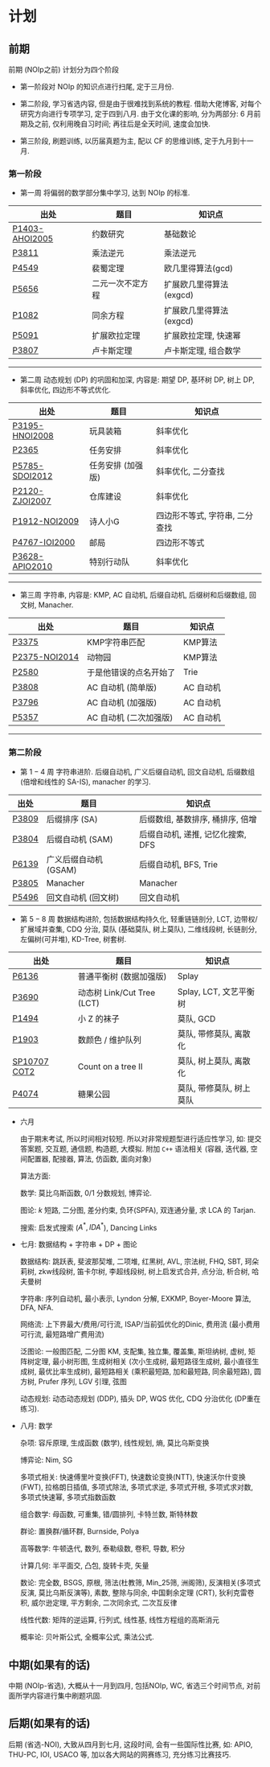 # 计划

## 前期

前期 (NOIp之前) 计划分为四个阶段

* 第一阶段对 NOIp 的知识点进行扫尾, 定于三月份.

* 第二阶段, 学习省选内容, 但是由于很难找到系统的教程. 借助大佬博客, 对每个研究方向进行专项学习, 定于四到八月. 由于文化课的影响, 分为两部分: $6$ 月前期及之前, 仅利用晚自习时间; 再往后是全天时间, 速度会加快.

* 第三阶段, 刷题训练, 以历届真题为主, 配以 CF 的思维训练, 定于九月到十一月.

### 第一阶段

* 第一周
将偏弱的数学部分集中学习, 达到 NOIp 的标准.

| 出处                                                     | 题目             | 知识点                  |
| -------------------------------------------------------- | ---------------- | ----------------------- |
| [P1403-AHOI2005](https://www.luogu.com.cn/problem/P1403) | 约数研究         | 基础数论                |
| [P3811](https://www.luogu.com.cn/problem/P3811)          | 乘法逆元         | 乘法逆元                |
| [P4549](https://www.luogu.com.cn/problem/P4549)          | 裴蜀定理         | 欧几里得算法(gcd)       |
| [P5656](https://www.luogu.com.cn/problem/P5656)          | 二元一次不定方程 | 扩展欧几里得算法(exgcd) |
| [P1082](https://www.luogu.com.cn/problem/P1082)          | 同余方程         | 扩展欧几里得算法(exgcd) |
| [P5091](https://www.luogu.com.cn/problem/P5091)          | 扩展欧拉定理     | 扩展欧拉定理, 快速幂    |
| [P3807](https://www.luogu.com.cn/problem/P3807)          | 卢卡斯定理       | 卢卡斯定理, 组合数学    |
___

* 第二周
动态规划 (DP) 的巩固和加深, 内容是: 期望 DP, 基环树 DP, 树上 DP, 斜率优化, 四边形不等式优化.

| 出处                                                     | 题目              | 知识点                         |
| -------------------------------------------------------- | ----------------- | ------------------------------ |
| [P3195-HNOI2008](https://www.luogu.com.cn/problem/P3195) | 玩具装箱          | 斜率优化                       |
| [P2365](https://www.luogu.com.cn/problem/P2365)          | 任务安排          | 斜率优化                       |
| [P5785-SDOI2012](https://www.luogu.com.cn/problem/P5785) | 任务安排 (加强版) | 斜率优化, 二分查找             |
| [P2120-ZJOI2007](https://www.luogu.com.cn/problem/P2120) | 仓库建设          | 斜率优化                       |
| [P1912-NOI2009](https://www.luogu.com.cn/problem/P1912)  | 诗人小G           | 四边形不等式, 字符串, 二分查找 |
| [P4767-IOI2000](https://www.luogu.com.cn/problem/P4767)  | 邮局              | 四边形不等式                   |
| [P3628-APIO2010](https://www.luogu.com.cn/problem/P3628) | 特别行动队        | 斜率优化                       |

___

* 第三周
字符串, 内容是: KMP, AC 自动机, 后缀自动机, 后缀树和后缀数组, 回文树, Manacher.

| 出处                                                    | 题目                   | 知识点    |
| ------------------------------------------------------- | ---------------------- | --------- |
| [P3375](https://www.luogu.com.cn/problem/P3375)         | KMP字符串匹配          | KMP算法   |
| [P2375-NOI2014](https://www.luogu.com.cn/problem/P2375) | 动物园                 | KMP算法   |
| [P2580](https://www.luogu.com.cn/problem/P2580)         | 于是他错误的点名开始了 | Trie      |
| [P3808](https://www.luogu.com.cn/problem/P3808)         | AC 自动机 (简单版)     | AC 自动机 |
| [P3796](https://www.luogu.com.cn/problem/P3796)         | AC 自动机 (加强版)     | AC 自动机 |
| [P5357](https://www.luogu.com.cn/problem/P5357)         | AC 自动机 (二次加强版) | AC 自动机 |
___

### 第二阶段

* 第 $1-4$ 周
字符串进阶. 后缀自动机, 广义后缀自动机, 回文自动机, 后缀数组 (倍增和线性的 SA-IS), manacher 的学习.

| 出处                                            | 题目                  | 知识点                            |
| ----------------------------------------------- | --------------------- | --------------------------------- |
| [P3809](https://www.luogu.com.cn/problem/P3809) | 后缀排序 (SA)         | 后缀数组, 基数排序, 桶排序, 倍增  |
| [P3804](https://www.luogu.com.cn/problem/P3809) | 后缀自动机 (SAM)      | 后缀自动机, 递推, 记忆化搜索, DFS |
| [P6139](https://www.luogu.com.cn/problem/P6139) | 广义后缀自动机 (GSAM) | 后缀自动机, BFS, Trie             |
| [P3805](https://www.luogu.com.cn/problem/P3805) | Manacher              | Manacher                          |
| [P5496](https://www.luogu.com.cn/problem/P5496) | 回文自动机 (回文树)   | 回文自动机                        |

* 第 $5-8$ 周
数据结构进阶, 包括数据结构持久化, 轻重链链剖分, LCT, 边带权/扩展域并查集, CDQ 分治, 莫队 (基础莫队, 树上莫队), 二维线段树, 长链剖分, 左偏树(可并堆), KD-Tree, 树套树.

| 出处                                                     | 题目                       | 知识点                   |
| -------------------------------------------------------- | -------------------------- | ------------------------ |
| [P6136](https://www.luogu.com.cn/problem/P6136)          | 普通平衡树 (数据加强版)    | Splay                    |
| [P3690](https://www.luogu.com.cn/problem/P3690)          | 动态树 Link/Cut Tree (LCT) | Splay, LCT, 文艺平衡树   |
| [P1494](https://www.luogu.com.cn/problem/P1494)          | 小 Z 的袜子                | 莫队, GCD                |
| [P1903](https://www.luogu.com.cn/problem/P1903)          | 数颜色 / 维护队列          | 莫队, 带修莫队, 离散化   |
| [SP10707 COT2](https://www.luogu.com.cn/problem/SP10707) | Count on a tree Ⅱ          | 莫队, 树上莫队, 离散化   |
| [P4074](https://www.luogu.com.cn/problem/P4074)          | 糖果公园                   | 莫队, 带修莫队, 树上莫队 |

* 六月

  由于期末考试, 所以时间相对较短. 所以对非常规题型进行适应性学习, 如: 提交答案题, 交互题, 通信题, 构造题, 大模拟. 附加 `C++` 语法相关 (容器, 迭代器, 空间配置器, 配接器, 算法, 仿函数, 面向对象)

  算法方面:

  数学: 莫比乌斯函数, $0/1$ 分数规划, 博弈论.

  图论: $k$ 短路, 二分图, 差分约束, 负环(SPFA), 双连通分量, 求 LCA 的 Tarjan.

  搜索: 启发式搜索 ($A^*, IDA^*$), Dancing Links

* 七月: 数据结构 + 字符串 + DP + 图论

  数据结构: 跳跃表, 斐波那契堆, 二项堆, 红黑树, AVL, 宗法树, FHQ, SBT, 珂朵莉树, zkw线段树, 笛卡尔树, 李超线段树, 树上启发式合并, 点分治, 析合树, 哈夫曼树
  
  字符串: 序列自动机, 最小表示, Lyndon 分解, EXKMP, Boyer-Moore 算法, DFA, NFA. 
  
  网络流: 上下界最大/费用/可行流, ISAP/当前弧优化的Dinic, 费用流 (最小费用可行流, 最短路增广费用流)

  泛图论: 一般图匹配, 二分图 KM, 支配集, 独立集, 覆盖集, 斯坦纳树, 虚树, 矩阵树定理, 最小树形图, 生成树相关 (次小生成树, 最短路径生成树, 最小直径生成树, 最优比率生成树), 最短路相关 (乘积最短路, 加和最短路, 同余最短路), 圆方树, Prufer 序列, LGV 引理, 弦图
  
  动态规划: 动态动态规划 (DDP), 插头 DP, WQS 优化, CDQ 分治优化 (DP重在练习).

* 八月: 数学
  
  杂项: 容斥原理, 生成函数 (数学), 线性规划, 熵, 莫比乌斯变换
  
  博弈论: Nim, SG

  多项式相关: 快速傅里叶变换(FFT), 快速数论变换(NTT), 快速沃尔什变换(FWT), 拉格朗日插值, 多项式除法, 多项式求逆, 多项式开根, 多项式求对数, 多项式快速幂, 多项式指数函数
  
  组合数学: 母函数, 可重集, 错/圆排列, 卡特兰数, 斯特林数
  
  群论: 置换群/循环群, Burnside, Polya
  
  高等数学: 牛顿迭代, 数列, 泰勒级数, 卷积, 导数, 积分
  
  计算几何: 半平面交, 凸包, 旋转卡壳, 矢量
  
  数论: 完全数, BSGS, 原根, 筛法(杜教筛, Min_25筛, 洲阁筛), 反演相关(多项式反演, 莫比乌斯反演等), 素数, 整除与同余, 中国剩余定理 (CRT), 狄利克雷卷积, 威尔逊定理, 平方剩余, 二次同余式, 二次互反律
  
  线性代数: 矩阵的逆运算, 行列式, 线性基, 线性方程组的高斯消元
  
  概率论: 贝叶斯公式, 全概率公式, 乘法公式.

## 中期(如果有的话)

中期 (NOIp-省选), 大概从十一月到四月, 包括NOIp, WC, 省选三个时间节点, 对前面所学内容进行集中刷题巩固.

## 后期(如果有的话)

后期 (省选-NOI), 大致从四月到七月, 这段时间, 会有一些国际性比赛, 如: APIO, THU-PC, IOI, USACO 等, 加以各大网站的网赛练习, 充分练习比赛技巧.
